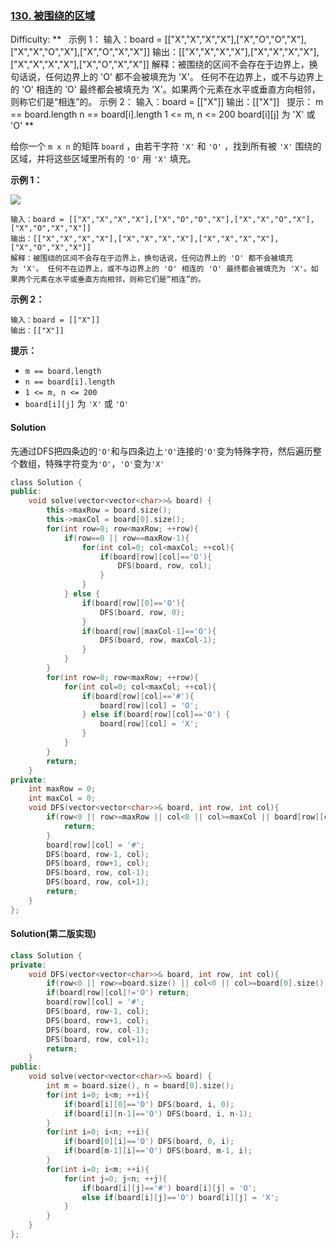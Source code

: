 ### [130\. 被围绕的区域](https://leetcode-cn.com/problems/surrounded-regions/)

Difficulty: **   示例 1： 输入：board = [["X","X","X","X"],["X","O","O","X"],["X","X","O","X"],["X","O","X","X"]] 输出：[["X","X","X","X"],["X","X","X","X"],["X","X","X","X"],["X","O","X","X"]] 解释：被围绕的区间不会存在于边界上，换句话说，任何边界上的 'O' 都不会被填充为 'X'。 任何不在边界上，或不与边界上的 'O' 相连的 'O' 最终都会被填充为 'X'。如果两个元素在水平或垂直方向相邻，则称它们是“相连”的。 示例 2： 输入：board = [["X"]] 输出：[["X"]]   提示： m == board.length n == board[i].length 1 <= m, n <= 200 board[i][j] 为 'X' 或 'O' **

给你一个 `m x n` 的矩阵 `board` ，由若干字符 `'X'` 和 `'O'` ，找到所有被 `'X'` 围绕的区域，并将这些区域里所有的 `'O'` 用 `'X'` 填充。


**示例 1：**

![](https://assets.leetcode.com/uploads/2021/02/19/xogrid.jpg)

```
输入：board = [["X","X","X","X"],["X","O","O","X"],["X","X","O","X"],["X","O","X","X"]]
输出：[["X","X","X","X"],["X","X","X","X"],["X","X","X","X"],["X","O","X","X"]]
解释：被围绕的区间不会存在于边界上，换句话说，任何边界上的 'O' 都不会被填充为 'X'。 任何不在边界上，或不与边界上的 'O' 相连的 'O' 最终都会被填充为 'X'。如果两个元素在水平或垂直方向相邻，则称它们是“相连”的。
```

**示例 2：**

```
输入：board = [["X"]]
输出：[["X"]]
```

**提示：**

*   `m == board.length`
*   `n == board[i].length`
*   `1 <= m, n <= 200`
*   `board[i][j]` 为 `'X'` 或 `'O'`


#### Solution

先通过DFS把四条边的`'O'`和与四条边上`'O'`连接的`'O'`变为特殊字符，然后遍历整个数组，特殊字符变为`'O'`，`'O'`变为`'X'`

```cpp
​class Solution {
public:
    void solve(vector<vector<char>>& board) {
        this->maxRow = board.size();
        this->maxCol = board[0].size();
        for(int row=0; row<maxRow; ++row){
            if(row==0 || row==maxRow-1){
                for(int col=0; col<maxCol; ++col){
                    if(board[row][col]=='O'){
                        DFS(board, row, col);
                    }
                }
            } else {
                if(board[row][0]=='O'){
                    DFS(board, row, 0);
                }
                if(board[row][maxCol-1]=='O'){
                    DFS(board, row, maxCol-1);
                }
            }
        }
        for(int row=0; row<maxRow; ++row){
            for(int col=0; col<maxCol; ++col){
                if(board[row][col]=='#'){
                    board[row][col] = 'O';
                } else if(board[row][col]=='O') {
                    board[row][col] = 'X';
                }
            }
        }
        return;
    }
private:
    int maxRow = 0;
    int maxCol = 0;
    void DFS(vector<vector<char>>& board, int row, int col){
        if(row<0 || row>=maxRow || col<0 || col>=maxCol || board[row][col]!='O'){
            return;
        }
        board[row][col] = '#';
        DFS(board, row-1, col);
        DFS(board, row+1, col);
        DFS(board, row, col-1);
        DFS(board, row, col+1);
        return;
    }
};
```

#### Solution(第二版实现)  

```cpp
class Solution {
private:
    void DFS(vector<vector<char>>& board, int row, int col){
        if(row<0 || row>=board.size() || col<0 || col>=board[0].size()) return;
        if(board[row][col]!='O') return;
        board[row][col] = '#';
        DFS(board, row-1, col);
        DFS(board, row+1, col);
        DFS(board, row, col-1);
        DFS(board, row, col+1);
        return;
    }
public:
    void solve(vector<vector<char>>& board) {
        int m = board.size(), n = board[0].size();
        for(int i=0; i<m; ++i){
            if(board[i][0]=='O') DFS(board, i, 0);
            if(board[i][n-1]=='O') DFS(board, i, n-1);
        }
        for(int i=0; i<n; ++i){
            if(board[0][i]=='O') DFS(board, 0, i);
            if(board[m-1][i]=='O') DFS(board, m-1, i);
        }
        for(int i=0; i<m; ++i){
            for(int j=0; j<n; ++j){
                if(board[i][j]=='#') board[i][j] = 'O';
                else if(board[i][j]=='O') board[i][j] = 'X';
            }
        }
    }
};
```